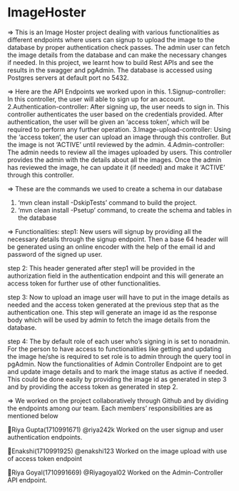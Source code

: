 # ImageHoster

=> This is an Image Hoster project dealing with various functionalities as different endpoints where users can signup to upload the image to the database by proper authentication check passes. The admin user can fetch the image details from the database and can make the necessary changes if needed.
In this project, we learnt how to build Rest APIs and see the results in the swagger and pgAdmin. The database is accessed using Postgres servers at default port no 5432.

=> Here are the API Endpoints we worked upon in this.
1.Signup-controller: In this controller, the user will able to sign up for an account.
2.Authentication-controller: After signing up, the user needs to sign in. This controller authenticates the user based on the credentials provided. After authentication, the user will be given an ‘access token’, which will be required to perform any further operation.
3.Image-upload-controller: Using the ‘access token’, the user can upload an image through this controller. But the image is not ‘ACTIVE’ until reviewed by the admin.
4.Admin-controller: The admin needs to review all the images uploaded by users. This controller provides the admin with the details about all the images. Once the admin has reviewed the image, he can update it (if needed) and make it ‘ACTIVE’ through this controller.

=> These are the commands we used to create a schema in our database
1. ‘mvn clean install -DskipTests’ command to build the project.
2. ‘mvn clean install -Psetup’ command, to create the schema and tables in the database

=> Functionalities:
step1: New users will signup by providing all the necessary details through the signup endpoint. Then a base 64 header will be generated using an online encoder with the help of the email id and password of the signed up user.

step 2: This header generated after step1 will be provided in the authorization field in the authentication endpoint and this will generate an access token for further use of other functionalities.

step 3: Now to upload an image user will have to put in the image details as needed and the access token generated at the previous step that as the authentication one. This step will generate an image id as the response body which will be used by admin to fetch the image details from the database.

step 4: The by default role of each user who’s signing in is set to nonadmin. For the person to have access to functionalities like getting and updating the image he/she is required to set role is to admin through the query tool in pgAdmin.
Now the functionalities of Admin Controller Endpoint are to get and update image details and to mark the image status as active if needed. This could be done easily by providing the image id as generated in step 3 and by providing the access token as generated in step 2.

=> We worked on the project collaboratively through Github and by dividing the endpoints among our team. Each members’ responsibilities are as mentioned below

Riya Gupta(1710991671) @riya242k 
Worked on the user signup and user authentication endpoints.

Enakshi(1710991925) @enakshi123 
Worked on the image upload with use of access token endpoint

Riya Goyal(1710991669) @Riyagoyal02 
Worked on the Admin-Controller API endpoint.

